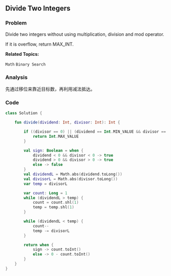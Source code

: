 ## Divide Two Integers

### Problem

Divide two integers without using multiplication, division and mod operator.

If it is overflow, return MAX_INT.

**Related Topics:**

`Math` `Binary Search`

### Analysis

先通过移位来靠近目标数，再利用减法抵达。

### Code

```kotlin
class Solution {

    fun divide(dividend: Int, divisor: Int): Int {

        if ((divisor == 0) || (dividend == Int.MIN_VALUE && divisor == -1)) {
            return Int.MAX_VALUE
        }

        val sign: Boolean = when {
            dividend < 0 && divisor < 0 -> true
            dividend > 0 && divisor > 0 -> true
            else -> false
        }
        val dividendL = Math.abs(dividend.toLong())
        val divisorL = Math.abs(divisor.toLong())
        var temp = divisorL

        var count: Long = 1
        while (dividendL > temp) {
            count = count.shl(1)
            temp = temp.shl(1)
        }

        while (dividendL < temp) {
            count--
            temp -= divisorL
        }

        return when {
            sign -> count.toInt()
            else -> 0 - count.toInt()
        }
    }
}
```
